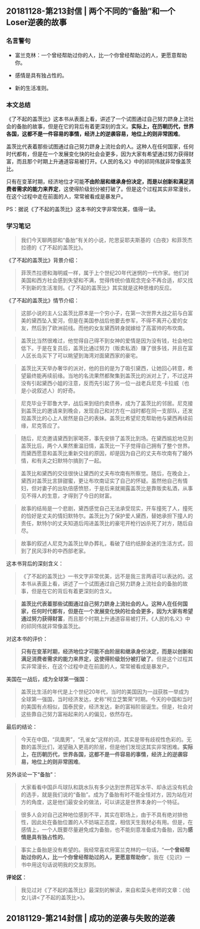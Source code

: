 






## 20181128-第213封信 | 两个不同的“备胎”和一个Loser逆袭的故事

### 名言警句

- 富兰克林：一个曾经帮助过你的人，比一个你曾经帮助过的人，更愿意帮助你。

- 感情是具有独占性的。

- 新的生活准则。

### 本文总结

《了不起的盖茨比》这本书从表面上看，讲述了一个试图通过自己努力跻身上流社会的备胎的故事，但是在它的背后有着更深刻的含义。**实际上，在历朝历代，世界各国，这都不是一件容易的事情，经济上的逆袭容易，地位上的则非常困难**。

盖茨比代表着那些试图通过自己努力跻身上流社会的人。这种人在任何国家，任何时代都有，但是在一个发展变化快的社会会更多，因为大家有希望通过努力获得财富，而且那个时期上升通道容易被打开。《人民的名义》中的祁同伟就非常像盖茨比。

只有在变革时期，经济地位才可能**不由阶层和继承身份决定，而是以创新和满足消费者需求的能力来界定**，这使得阶级划分被打破了。但是这个过程其实非常漫长，在这个过程中走在前面的人，常常被看成是暴发户。

PS：据说《了不起的盖茨比》这本书的文字非常优美，值得一读。


### 学习笔记

> 我们今天聊两部和“备胎”有关的小说，陀思妥耶夫斯基的《白夜》和菲茨杰拉德的《了不起的盖茨比》。

《了不起的盖茨比》背景介绍：

> 菲茨杰拉德和海明威一样，属于上个世纪20年代迷惘的一代作家。他们对美国和西方社会感到失望和不满，觉得传统价值观念完全不再合适，却又找不到新的生活准则。《了不起的盖茨比》其实就是这种思维的反应。

《了不起的盖茨比》情节介绍：

> 这部小说的主人公盖茨比原本是一个穷小子，在第一次世界大战之前与白富美的黛西坠入爱河，但是在美国参战后他要去参军，不得不离开心爱的女友，然后到了欧洲前线。而他的女友黛西转身就嫁给了高富帅的布坎南。

> 盖茨比当然很难过，他觉得自己得不到女神的爱情是因为没有钱，社会地位低下。于是在复员后，盖茨比通过努力（贩卖私酒）赚了很多钱，并且在富人区长岛买下了可以眺望到海湾对面黛西家的豪宅。

> 盖茨比天天举办奢华的派对，他的目的是为了吸引黛西，让她回心转意，希望最终能再续前缘。当地的名流果然都聚集到盖茨比的派对上了，不过这并没有引起黛西小姐的注意，反而先引起了另一位一战老兵尼克·卡拉威（也是小说叙述人）的好奇。

> 尼克毕业于耶鲁大学，战后来到纽约卖债券，成为了盖茨比的邻居。尼克接到盖茨比的邀请来到晚会，发现自己和对方在一战时都在同一支部队，还发现盖茨比的心上人居然是自己的表妹。盖茨比希望尼克帮助他与黛西再续前缘，尼克答应了。

> 随后，尼克邀请黛西到家喝茶，事先安排了盖茨比到场。在黛西尴尬地见到盖茨比后，两个人果然重温旧情，盖茨比一下子觉得自己拥有了整个世界。而黛西愿意和盖茨比重新交往的原因，却是因为自己的丈夫布坎南有了婚外情，和有夫之妇默特尔搞到了一起。

> 盖茨比和黛西的交往很快让黛西的丈夫布坎南有所察觉。随后，在晚会上，黛西对盖茨比言辞甜蜜，更让布坎南证实了自己的怀疑。虽然他自己有情妇，但对妻子的出轨倍感愤怒，于是后来就揭露盖茨比是靠贩卖私酒，从事见不得人的生意，才得到了今日的财富。

> 故事的结局是一个悲剧，黛西感觉自己无法承受现实，开车撞死了人，撞死的恰好是丈夫的情妇默特尔。盖茨比为了保护爱人黛西，替她承担下撞人的责任，默特尔的丈夫知道后闯进盖茨比的豪宅开枪行凶杀死了对方，随后自尽。

> 故事的叙述人尼克为盖茨比举办葬礼，看破了纽约纸醉金迷的生活方式，回到了民风淳朴的中西部老家。

这本书背后的深刻含义：

> 《了不起的盖茨比》一书文字非常优美，远不是我三言两语可以表达的。这本书从表面上看，讲述了一个试图通过自己努力跻身上流社会的备胎的故事，但是在它的背后有着更深刻的含义。

> **盖茨比代表着那些试图通过自己努力跻身上流社会的人。这种人在任何国家，任何时代都有，但是在一个发展变化快的社会会更多，因为大家有希望通过努力获得财富**，而且那个时期上升通道容易被打开。《人民的名义》中的祁同伟就非常像盖茨比。

对这本书的评价：

> **只有在变革时期，经济地位才可能不由阶层和继承身份决定，而是以创新和满足消费者需求的能力来界定，这使得阶级划分被打破了**。但是这个过程其实非常漫长，在这个过程中走在前面的人，常常被看成是暴发户。

美国在一战后，成为全球第一强国：

> 盖茨比生活的年代是上个世纪20年代，当时的美国因为一战获胜一举成为全球第一强国，当时经济发达，史称“柯立芝繁荣”时期。今天的中国和当时的美国有点相似，国泰民安，经济发达，新的富裕阶层诞生。但是，社会对这些靠自己努力富裕起来的人的偏见，依然存在。

最后的结论：

> 今天在中国，“凤凰男”，“孔雀女”这样的词，其实是带有歧视性色彩的。无数的盖茨比们，渴望融入更高的阶层，但是他们发现这其实非常困难。**实际上，在历朝历代，世界各国，这都不是一件容易的事情，经济上的逆袭容易，地位上的则非常困难**。

另外谈论一下“备胎”：

> 大家看看中国乒乓球队和跳水队有多少达到世界冠军水平、却永远没有机会的选手，就是我们说的“备胎”。成为了备胎有时不能全怪对方，因为站在对方的角度，这是他们最安全的做法，可以讲这是世界本身的一个特征。

> 很多人会对自己这种地位感到不平，其实在职场上，由于不具有绝对排他性，因此处在备胎位置的人不妨端正态度，相信天生我材必有用。但是，在感情上，一个人既要尽量避免成为备胎，也不能刻意准备成为备胎，因为**感情是具有独占性的**。

> 事实上备胎是没有希望的。我经常喜欢用富兰克林的一句话，“**一个曾经帮助过你的人，比一个你曾经帮助过的人，更愿意帮助你**”。我在《见识》一书中用这句话说明我的交友原则。


**评论区**：

> 我见过对《了不起的盖茨比》最深刻的解读，来自和菜头老师的文章：《给女儿讲<了不起的盖茨比>》。


## 20181129-第214封信 | 成功的逆袭与失败的逆袭

























